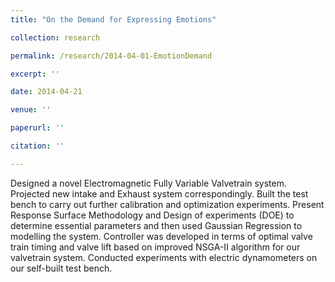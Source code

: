 ```yaml
---
title: "On the Demand for Expressing Emotions"

collection: research

permalink: /research/2014-04-01-EmotionDemand

excerpt: ''

date: 2014-04-21

venue: ''

paperurl: ''

citation: ''

---
```


Designed a novel Electromagnetic Fully Variable Valvetrain system. Projected new intake and Exhaust system
correspondingly. Built the test bench to carry out further calibration and optimization experiments.
Present Response Surface Methodology and Design of experiments (DOE) to determine essential parameters
and then used Gaussian Regression to modelling the system. Controller was developed in terms of optimal
valve train timing and valve lift based on improved NSGA-II algorithm for our valvetrain system.
Conducted experiments with electric dynamometers on our self-built test bench.
